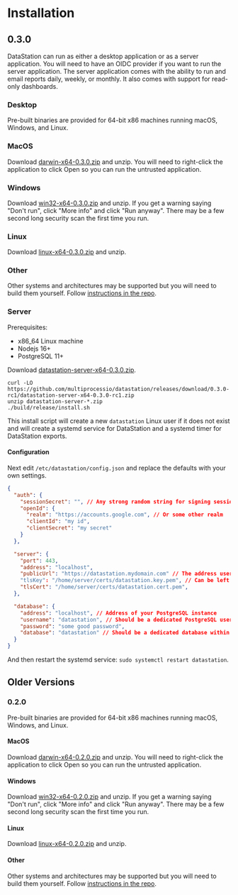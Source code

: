 # Installation

## 0.3.0

DataStation can run as either a desktop application or as a server
application. You will need to have an OIDC provider if you want to run
the server application. The server application comes with the ability
to run and email reports daily, weekly, or monthly. It also comes with
support for read-only dashboards.

### Desktop

Pre-built binaries are provided for 64-bit x86 machines running macOS,
Windows, and Linux.

### MacOS

Download [darwin-x64-0.3.0.zip](https://github.com/multiprocessio/datastation/releases/download/0.3.0/darwin-x64-0.3.0.zip) and unzip. You will need to right-click
the application to click Open so you can run the untrusted
application.

### Windows

Download [win32-x64-0.3.0.zip](https://github.com/multiprocessio/datastation/releases/download/0.3.0/win32-x64-0.3.0.zip) and unzip. If you get a warning saying
"Don't run", click "More info" and click "Run anyway". There may be a
few second long security scan the first time you run.

### Linux

Download [linux-x64-0.3.0.zip](https://github.com/multiprocessio/datastation/releases/download/0.3.0/linux-x64-0.3.0.zip) and unzip.

### Other

Other systems and architectures may be supported but you will need to
build them yourself. Follow [instructions in the repo](https://github.com/multiprocessio/datastation/blob/master/HACKING.md).

### Server

Prerequisites:
* x86_64 Linux machine
* Nodejs 16+
* PostgreSQL 11+

Download [datastation-server-x64-0.3.0.zip](https://github.com/multiprocessio/datastation/releases/download/0.3.0-rc1/datastation-server-x64-0.3.0-rc1.zip).

```
curl -LO https://github.com/multiprocessio/datastation/releases/download/0.3.0-rc1/datastation-server-x64-0.3.0-rc1.zip
unzip datastation-server-*.zip
./build/release/install.sh
```

This install script will create a new `datastation` Linux user if it
does not exist and will create a systemd service for DataStation and a
systemd timer for DataStation exports.

#### Configuration

Next edit `/etc/datastation/config.json` and replace the defaults with your own settings.

```json
{
  "auth": {
    "sessionSecret": "", // Any strong random string for signing sessions
    "openId": {
      "realm": "https://accounts.google.com", // Or some other realm
      "clientId": "my id",
      "clientSecret": "my secret"
    }
  },

  "server": {
    "port": 443,
    "address": "localhost",
    "publicUrl": "https://datastation.mydomain.com" // The address users will enter into the browser to use the app
    "tlsKey": "/home/server/certs/datastation.key.pem", // Can be left blank and set at the reverse-proxy level if desired
    "tlsCert": "/home/server/certs/datastation.cert.pem",
  },

  "database": {
    "address": "localhost", // Address of your PostgreSQL instance
    "username": "datastation", // Should be a dedicated PostgreSQL user for DataStation
    "password": "some good password",
    "database": "datastation" // Should be a dedicated database within PostgreSQL for DataStation
  }
}
```

And then restart the systemd service: `sudo systemctl restart datastation`.

## Older Versions

### 0.2.0

Pre-built binaries are provided for 64-bit x86 machines running macOS,
Windows, and Linux.

#### MacOS

Download [darwin-x64-0.2.0.zip](https://github.com/multiprocessio/datastation/releases/download/0.2.0/darwin-x64-0.2.0.zip) and unzip. You will need to right-click
the application to click Open so you can run the untrusted
application.

#### Windows

Download [win32-x64-0.2.0.zip](https://github.com/multiprocessio/datastation/releases/download/0.2.0/win32-x64-0.2.0.zip) and unzip. If you get a warning saying
"Don't run", click "More info" and click "Run anyway". There may be a
few second long security scan the first time you run.

#### Linux

Download [linux-x64-0.2.0.zip](https://github.com/multiprocessio/datastation/releases/download/0.2.0/linux-x64-0.2.0.zip) and unzip.

#### Other

Other systems and architectures may be supported but you will need to
build them yourself. Follow [instructions in the repo](https://github.com/multiprocessio/datastation/blob/master/HACKING.md).
